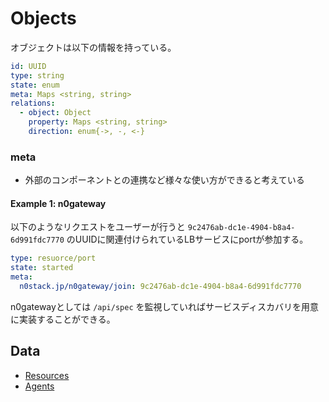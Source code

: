 # Objects

オブジェクトは以下の情報を持っている。

```yaml
id: UUID
type: string
state: enum
meta: Maps <string, string>
relations:
  - object: Object
    property: Maps <string, string>
    direction: enum{->, -, <-}
```

### meta

- 外部のコンポーネントとの連携など様々な使い方ができると考えている

#### Example 1: n0gateway

以下のようなリクエストをユーザーが行うと `9c2476ab-dc1e-4904-b8a4-6d991fdc7770` のUUIDに関連付けられているLBサービスにportが参加する。

```yaml
type: resuorce/port
state: started
meta:
  n0stack.jp/n0gateway/join: 9c2476ab-dc1e-4904-b8a4-6d991fdc7770
```

n0gatewayとしては `/api/spec` を監視していればサービスディスカバリを用意に実装することができる。

## Data

- [Resources](resources.md)
- [Agents](agents.md)
